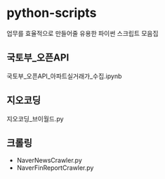 # python-scripts
업무를 효율적으로 만들어줄 유용한 파이썬 스크립트 모음집

## 국토부_오픈API
국토부_오픈API_아파트실거래가_수집.ipynb

## 지오코딩
지오코딩_브이월드.py

## 크롤링
- NaverNewsCrawler.py
- NaverFinReportCrawler.py
